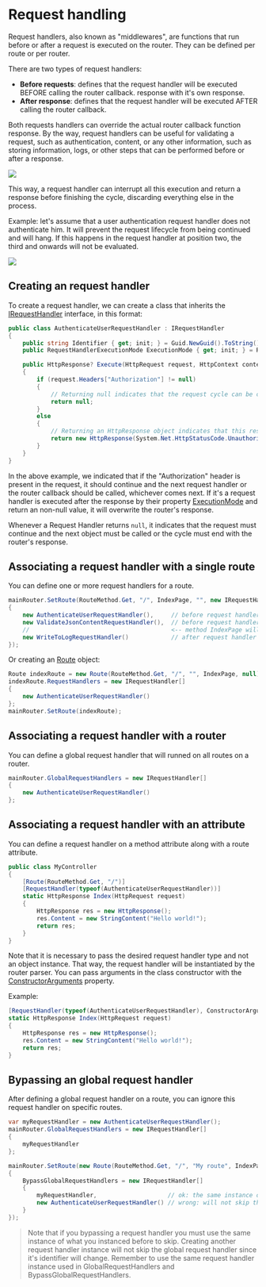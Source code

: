 # Request handling

Request handlers, also known as "middlewares", are functions that run before or after a request is executed on the router. They can be defined per route or per router.

There are two types of request handlers:

- **Before requests**: defines that the request handler will be executed BEFORE calling the router callback.
response with it's own response.
- **After response**: defines that the request handler will be executed AFTER calling the router callback.

Both requests handlers can override the actual router callback function response. By the way, request handlers can be useful for validating a request, such as authentication, content, or any other information, such as storing information, logs, or other steps that can be performed before or after a response.

<img src="/assets/requesthandlers1.png" class="center" />

This way, a request handler can interrupt all this execution and return a response before finishing the cycle, discarding everything else in the process.

Example: let's assume that a user authentication request handler does not authenticate him. It will prevent the request lifecycle from being continued and will hang. If this happens in the request handler at position two, the third and onwards will not be evaluated.

<img src="/assets/requesthandlers2.png" class="center" />

## Creating an request handler

To create a request handler, we can create a class that inherits the [IRequestHandler](/spec/Sisk/Core/Routing/Handlers/IRequestHandler) interface, in this format:

```cs
public class AuthenticateUserRequestHandler : IRequestHandler
{
    public string Identifier { get; init; } = Guid.NewGuid().ToString();
    public RequestHandlerExecutionMode ExecutionMode { get; init; } = RequestHandlerExecutionMode.BeforeResponse;

    public HttpResponse? Execute(HttpRequest request, HttpContext context)
    {
        if (request.Headers["Authorization"] != null)
        {
            // Returning null indicates that the request cycle can be continued
            return null;
        }
        else
        {
            // Returning an HttpResponse object indicates that this response will overwrite adjacent responses.
            return new HttpResponse(System.Net.HttpStatusCode.Unauthorized);
        }
    }
}
```

In the above example, we indicated that if the "Authorization" header is present in the request, it should continue and the next request handler or the router callback should be called, whichever comes next. If it's a request handler is executed after the response by their property [ExecutionMode](/spec/Sisk/Core/Routing/Handlers/IRequestHandler/ExecutionMode) and return an non-null value, it will overwrite the router's response.

Whenever a Request Handler returns `null`, it indicates that the request must continue and the next object must be called or the cycle must end with the router's response.

## Associating a request handler with a single route

You can define one or more request handlers for a route.

```cs
mainRouter.SetRoute(RouteMethod.Get, "/", IndexPage, "", new IRequestHandler[]
{
    new AuthenticateUserRequestHandler(),     // before request handler
    new ValidateJsonContentRequestHandler(),  // before request handler
    //                                        <-- method IndexPage will be executed here
    new WriteToLogRequestHandler()            // after request handler
});
```

Or creating an [Route](/spec/Sisk/Core/Routing/Route) object:

```cs
Route indexRoute = new Route(RouteMethod.Get, "/", "", IndexPage, null);
indexRoute.RequestHandlers = new IRequestHandler[]
{
    new AuthenticateUserRequestHandler()
};
mainRouter.SetRoute(indexRoute);
```

## Associating a request handler with a router

You can define a global request handler that will runned on all routes on a router.

```cs
mainRouter.GlobalRequestHandlers = new IRequestHandler[]
{
    new AuthenticateUserRequestHandler()
};
```

## Associating a request handler with an attribute

You can define a request handler on a method attribute along with a route attribute.

```cs
public class MyController
{
    [Route(RouteMethod.Get, "/")]
    [RequestHandler(typeof(AuthenticateUserRequestHandler))]
    static HttpResponse Index(HttpRequest request)
    {
        HttpResponse res = new HttpResponse();
        res.Content = new StringContent("Hello world!");
        return res;
    }
}
```

Note that it is necessary to pass the desired request handler type and not an object instance. That way, the request handler will be instantiated by the router parser. You can pass arguments in the class constructor with the [ConstructorArguments](/spec/Sisk/Core/Routing/RequestHandlerAttribute/ConstructorArguments) property.

Example:

```cs
[RequestHandler(typeof(AuthenticateUserRequestHandler), ConstructorArguments = new object?[] { "arg1", 123, ... })]
static HttpResponse Index(HttpRequest request)
{
    HttpResponse res = new HttpResponse();
    res.Content = new StringContent("Hello world!");
    return res;
}
```

## Bypassing an global request handler

After defining a global request handler on a route, you can ignore this request handler on specific routes.

```cs
var myRequestHandler = new AuthenticateUserRequestHandler();
mainRouter.GlobalRequestHandlers = new IRequestHandler[]
{
    myRequestHandler
};

mainRouter.SetRoute(new Route(RouteMethod.Get, "/", "My route", IndexPage, null)
{
    BypassGlobalRequestHandlers = new IRequestHandler[]
    {
        myRequestHandler,                    // ok: the same instance of what is in the global request handlers
        new AuthenticateUserRequestHandler() // wrong: will not skip the global request handler
    }
});
```

> Note that if you bypassing a request handler you must use the same instance of what you instanced before to skip. Creating another request handler instance will not skip the global request handler since it's identifier will change. Remember to use the same request handler instance used in GlobalRequestHandlers and BypassGlobalRequestHandlers.